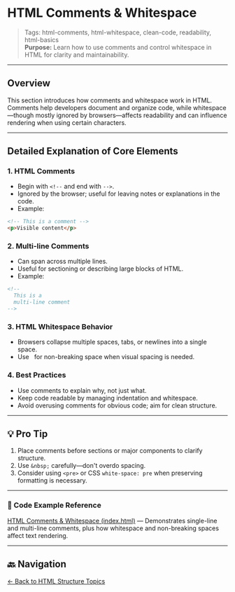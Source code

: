 # HTML Comments & Whitespace

> Tags: html-comments, html-whitespace, clean-code, readability, html-basics  
> **Purpose:** Learn how to use comments and control whitespace in HTML for clarity and maintainability.

---

## Overview

This section introduces how comments and whitespace work in HTML. Comments help developers document and organize code, while whitespace—though mostly ignored by browsers—affects readability and can influence rendering when using certain characters.

---

## Detailed Explanation of Core Elements

### 1. HTML Comments

- Begin with `<!--` and end with `-->`.  
- Ignored by the browser; useful for leaving notes or explanations in the code.  
- Example:

```html
<!-- This is a comment -->
<p>Visible content</p>
```

### 2. Multi-line Comments

- Can span across multiple lines.
- Useful for sectioning or describing large blocks of HTML.
- Example:

```html
<!--  
  This is a
  multi-line comment
-->
```

### 3. HTML Whitespace Behavior

- Browsers collapse multiple spaces, tabs, or newlines into a single space.
- Use &nbsp; for non-breaking space when visual spacing is needed.

### 4. Best Practices

- Use comments to explain why, not just what.
- Keep code readable by managing indentation and whitespace.
- Avoid overusing comments for obvious code; aim for clean structure.

---

## 💡 Pro Tip

1. Place comments before sections or major components to clarify structure.
2. Use `&nbsp;` carefully—don't overdo spacing.
3. Consider using `<pre>` or CSS `white-space: pre` when preserving formatting is necessary.

---

### 🧪 Code Example Reference

[HTML Comments & Whitespace (index.html)](index.html) — Demonstrates single-line and multi-line comments, plus how whitespace and non-breaking spaces affect text rendering.

---

## 🔙 Navigation

[← Back to HTML Structure Topics](../README.md)
